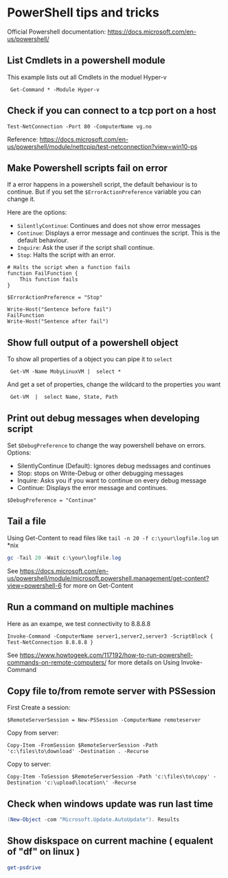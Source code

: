 # PowerShell tips and tricks
Official Powershell documentation: https://docs.microsoft.com/en-us/powershell/

## List Cmdlets in a powershell module
This example lists out all Cmdlets in the moduel Hyper-v
```
 Get-Command * -Module Hyper-v
```

## Check if you can connect to a tcp port on a host
```
Test-NetConnection -Port 80 -ComputerName vg.no
```
Reference: https://docs.microsoft.com/en-us/powershell/module/nettcpip/test-netconnection?view=win10-ps


## Make Powershell scripts fail on error
If a error happens in a powershell script, the default behaviour is to continue. But if you set the `$ErrorActionPreference` variable you can change it.

Here are the options:
- `SilentlyContinue`: Continues and does not show error messages
- `Continue`: Displays a error message and continues the script. This is the default behaviour.
- `Inquire`: Ask the user if the script shall continue.
- `Stop`: Halts the script with an error.

```
# Halts the script when a function fails
function FailFunction {
    This function fails
}

$ErrorActionPreference = "Stop"

Write-Host("Sentence before fail")
FailFunction
Write-Host("Sentence after fail")

```

## Show full output of a powershell object

To show all properties of a object you can pipe it to `select`
```
 Get-VM -Name MobyLinuxVM |  select *
```
And get a set of properties, change the wildcard to the properties you want
```
 Get-VM  |  select Name, State, Path
 ````
 
 ## Print out debug messages when developing script
 Set `$DebugPreference` to change the way powershell behave on errors.
 Options:
 - SilentlyContinue (Default): Ignores debug medssages and continues
 - Stop: stops on Write-Debug or other debugging messages
 - Inquire: Asks you if you want to continue on every debug message
 - Continue: Displays the error message and continues.
 
 
 ```
 $DebugPreference = "Continue"
 ```
 
 ## Tail a file
 
 Using Get-Content to read files like `tail -n 20 -f c:\your\logfile.log` un *nix

 
 ```powershell
 gc -Tail 20 -Wait c:\your\logfile.log
 ```

See https://docs.microsoft.com/en-us/powershell/module/microsoft.powershell.management/get-content?view=powershell-6 for more on Get-Content


## Run a command on multiple machines
Here as an exampe, we test connectivity to 8.8.8.8
```
Invoke-Command -ComputerName server1,server2,server3 -ScriptBlock { Test-NetConnection 8.8.8.8 }
```
See https://www.howtogeek.com/117192/how-to-run-powershell-commands-on-remote-computers/ for more details on Using Invoke-Command

## Copy file to/from remote server with PSSession

First Create a session:
```
$RemoteServerSession = New-PSSession -ComputerName remoteserver
```

Copy from server:
```
Copy-Item -FromSession $RemoteServerSession -Path 'c:\files\to\download' -Destination . -Recurse
```

Copy to server:
```
Copy-Item -ToSession $RemoteServerSession -Path 'c:\files\to\copy' -Destination 'c:\upload\location\' -Recurse
```

## Check when windows update was run last time

```powershell
(New-Object -com "Microsoft.Update.AutoUpdate"). Results
```

## Show diskspace on current machine ( equalent of "df" on linux )

```powershell
get-psdrive
```
